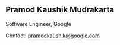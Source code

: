 ## Pramod Kaushik Mudrakarta

Software Engineer, Google

Contact: [pramodkaushik@google.com](mailto:pramodkaushik@google.com)
